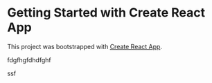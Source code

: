 # Getting Started with Create React App

This project was bootstrapped with [Create React App](https://github.com/facebook/create-react-app).

fdgfhgfdhdfghf

ssf
